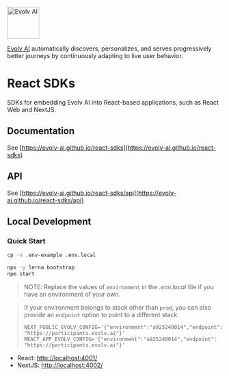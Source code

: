 [<img src="https://app.evolv.ai/assets/images/evolv-logo-full-color-2022.png" height="75" alt="Evolv AI" />](https://evolv.ai)

[Evolv AI](https://evolv.ai) automatically discovers, personalizes, and serves progressively better journeys by continuously adapting to live user behavior.

# React SDKs
SDKs for embedding Evolv AI into React-based applications, such as React Web and NextJS.

## Documentation
See [https://evolv-ai.github.io/react-sdks](https://evolv-ai.github.io/react-sdks)

## API
See [https://evolv-ai.github.io/react-sdks/api](https://evolv-ai.github.io/react-sdks/api)

## Local Development
### Quick Start
```bash
cp -n .env-example .env.local

npx -y lerna bootstrap
npm start
```

> NOTE: Replace the values of `environment` in the _.env.local_ file
> if you have an environment of your own.

> If your environment belongs to stack other than `prod`, you can
> also provide an `endpoint` option to point to a different stack.
>
> ```
> NEXT_PUBLIC_EVOLV_CONFIG='{"environment":"a925240014","endpoint": "https://participants.evolv.ai"}'
> REACT_APP_EVOLV_CONFIG='{"environment":"a925240014","endpoint": "https://participants.evolv.ai"}' 
> ```

* React: [http://localhost:4001/](http://localhost:4001/)
* NextJS: [http://localhost:4002/](http://localhost:4002/)
